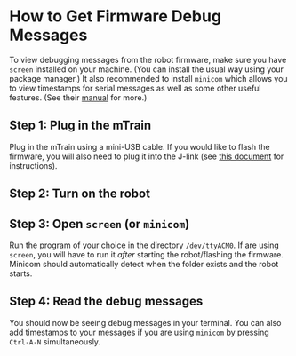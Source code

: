 # How to Get Firmware Debug Messages

To view debugging messages from the robot firmware, make sure you have `screen` installed on your machine. (You can install the usual way using your package manager.) It also recommended to install `minicom` which allows you to view timestamps for serial messages as well as some other useful features. (See their [manual](https://wiki.emacinc.com/wiki/Getting_Started_With_Minicom) for more.)

## Step 1: Plug in the mTrain
Plug in the mTrain using a mini-USB cable. If you would like to flash the firmware, you will also need to plug it into the J-link (see [this document](https://github.com/RoboJackets/robocup-firmware/blob/master/doc/GettingStarted.md) for instructions).

## Step 2: Turn on the robot

## Step 3: Open `screen` (or `minicom`)
Run the program of your choice in the directory `/dev/ttyACM0`. If are using `screen`, you will have to run it *after* starting the robot/flashing the firmware. Minicom should automatically detect when the folder exists and the robot starts.

## Step 4: Read the debug messages
You should now be seeing debug messages in your terminal. You can also add timestamps to your messages if you are using `minicom` by pressing `Ctrl-A-N` simultaneously.
